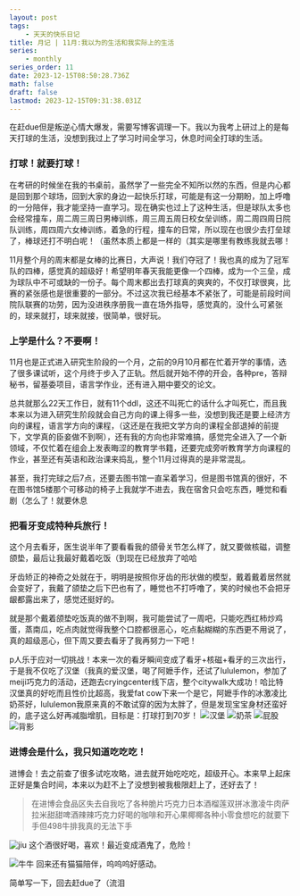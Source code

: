 ```yaml
---
layout: post
tags:
    - 天天的快乐日记
title: 月记 | 11月:我以为的生活和我实际上的生活
series:
    - monthly
series_order: 11
date: 2023-12-15T08:50:28.736Z
math: false
draft: false
lastmod: 2023-12-15T09:31:38.031Z
---
```

在赶due但是叛逆心情大爆发，需要写博客调理一下。我以为我考上研过上的是每天打球的生活，没想到我过上了学习时间全学习，休息时间全打球的生活。

### 打球！就要打球！

在考研的时候坐在我的书桌前，虽然学了一些完全不知所以然的东西，但是内心都是回到那个球场，回到大家的身边一起快乐打球，可能是有这一分期盼，加上呼噜的一分陪伴，我才能坚持一直学习。现在确实也过上了这种生活，但是球队太多也会经常撞车，周二周三周日男棒训练，周三周五周日校女垒训练，周二周四周日院队训练，周四周六女棒训练，着急的行程，撞车的日常，所以现在也很少去打垒球了，棒球还打不明白呢！（虽然本质上都是一样的（其实是哪里有教练我就去哪！

11月整个月的周末都是女棒的比赛日，大声说！我们夺冠了！我也真的成为了冠军队的四棒，感觉真的超级好！希望明年春天我能更像一个四棒，成为一个三垒，成为球队中不可或缺的一份子。每个周末都出去打球真的爽爽的，不仅打球很爽，比赛的紧张感也是很重要的一部分。不过这次我已经基本不紧张了，可能是前段时间院队联赛的功劳，因为没进秩序册我一直在场外指导，感觉真的，没什么可紧张的，球来就打，球来就接，很简单，很好玩。

### 上学是什么？不要啊！

11月也是正式进入研究生阶段的一个月，之前的9月10月都在忙着开学的事情，选了很多课试听，这个月终于步入了正轨。然后就开始不停的开会，各种pre，答辩秘书，留基委项目，语言学作业，还有进入期中要交的论文。

总共就那么22天工作日，就有11个ddl，这还不叫死亡的话什么才叫死亡，而且我本来以为进入研究生阶段就会自己方向的课上得多一些，没想到我还是要上经济方向的课程，语言学方向的课程，（这还是在我把文学方向的课程全部退掉的前提下，文学真的臣妾做不到啊），还有我的方向也非常难搞，感觉完全进入了一个新领域，不仅忙着在组会上发表晦涩的教育学书籍，还要完成旁听教育学方向课程的作业，甚至还有英语和政治课来捣乱，整个11月过得真的是非常混乱。

甚至，我打完球之后7点，还要去图书馆一直呆着学习，但是图书馆真的很好，不在图书馆5楼那个可移动的椅子上我就学不进去，我在宿舍只会吃东西，睡觉和看剧（怎么了！就要休息

### 把看牙变成特种兵旅行！

这个月去看牙，医生说半年了要看看我的颌骨关节怎么样了，就又要做核磁，调整颌垫，最后让我最好戴着吃饭（到现在已经放弃了哈哈

牙齿矫正的神奇之处就在于，明明是按照你牙齿的形状做的模型，戴着戴着居然就会变好了，我戴了颌垫之后下巴也有了，睡觉也不打呼噜了，笑的时候也不会把牙龈都露出来了，感觉还挺好的。

就是那个戴着颌垫吃饭真的做不到啊，我可能尝试了一周吧，只能吃西红柿炒鸡蛋，蒸南瓜，吃点肉就觉得我整个口腔都很恶心，吃点黏糊糊的东西更不用说了，真的超级恶心，但下周又要去看牙了我再努力一下吧！

p人乐于应对一切挑战！本来一次的看牙瞬间变成了看牙+核磁+看牙的三次出行，于是我不仅吃了汉堡（我真的爱汉堡，喝了阿嬷手作，还试了lululemon，参加了meiji巧克力的活动，还跑去cryingcenter线下店，整个citywalk大成功！哈比特汉堡真的好吃而且性价比超高，我爱fat cow下来一个是它，阿嬷手作的冰激凌比奶茶好，lululemon我原来真的不敢试穿的因为太胖了，但是发现宝宝身材还蛮好的，底子这么好再减脂增肌，目标是：打球打到70岁！
![汉堡](/img/e9d1a588-ade8-406f-9204-e0ca2cf6b371.jpg)
![奶茶](/img/cfcf7ad1-a8a9-43fb-b3f8-aab5d3e9c5e9.jpg)
![屁股](/img/b77d5774-fa2e-4679-8122-13331ccba429.jpg)
![背影](/img/5f8d3e44-3dc0-4bc8-a14e-cc7c8c3dc3ac.jpg)

### 进博会是什么，我只知道吃吃吃！

进博会！去之前查了很多试吃攻略，进去就开始吃吃吃，超级开心。本来早上起床正好是集合时间，本来以为赶不上了没想到被我极限赶上了，还好去了！

>  在进博会食品区失去自我吃了各种脆片巧克力日本酒榴莲双拼冰激凌牛肉萨拉米甜甜啤酒辣辣巧克力好喝的咖啡和开心果椰椰各种小零食想吃的就要下手但498牛排我真的无法下手

![jiu](/img/bfb01436-9e55-491a-ae31-36a81d62f934.jpg)
这个酒很好喝，喜欢！最近变成酒鬼了，危险！

![牛牛](/img/92582122-12c4-4d9d-8457-1acc5512fe49.jpg)
回来还有猫猫陪伴，呜呜呜好感动。

简单写一下，回去赶due了（流泪